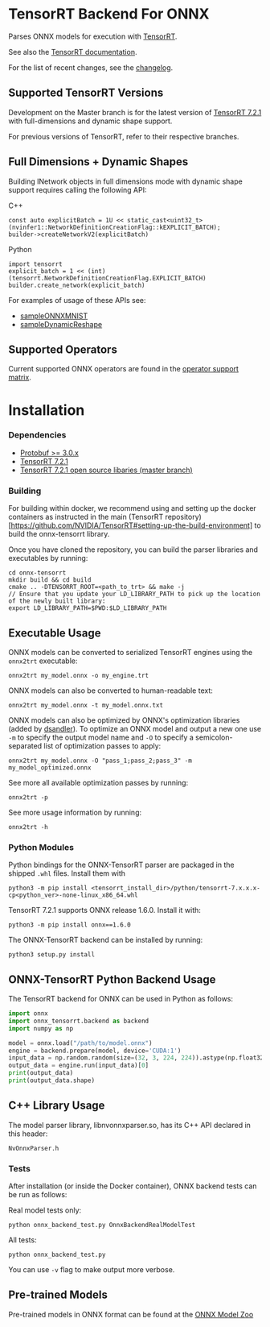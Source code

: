 # TensorRT Backend For ONNX

Parses ONNX models for execution with [TensorRT](https://developer.nvidia.com/tensorrt).

See also the [TensorRT documentation](https://docs.nvidia.com/deeplearning/sdk/#inference).

For the list of recent changes, see the [changelog](Changelog.md).

## Supported TensorRT Versions

Development on the Master branch is for the latest version of [TensorRT 7.2.1](https://developer.nvidia.com/nvidia-tensorrt-download) with full-dimensions and dynamic shape support.

For previous versions of TensorRT, refer to their respective branches.

## Full Dimensions + Dynamic Shapes

Building INetwork objects in full dimensions mode with dynamic shape support requires calling the following API:

C++

    const auto explicitBatch = 1U << static_cast<uint32_t>(nvinfer1::NetworkDefinitionCreationFlag::kEXPLICIT_BATCH);
    builder->createNetworkV2(explicitBatch)

Python

    import tensorrt
    explicit_batch = 1 << (int)(tensorrt.NetworkDefinitionCreationFlag.EXPLICIT_BATCH)
    builder.create_network(explicit_batch)

For examples of usage of these APIs see:
* [sampleONNXMNIST](https://github.com/NVIDIA/TensorRT/tree/master/samples/opensource/sampleOnnxMNIST)
* [sampleDynamicReshape](https://github.com/NVIDIA/TensorRT/tree/master/samples/opensource/sampleDynamicReshape)

## Supported Operators

Current supported ONNX operators are found in the [operator support matrix](operators.md).

# Installation

### Dependencies

 - [Protobuf >= 3.0.x](https://github.com/google/protobuf/releases)
 - [TensorRT 7.2.1](https://developer.nvidia.com/tensorrt)
 - [TensorRT 7.2.1 open source libaries (master branch)](https://github.com/NVIDIA/TensorRT/)

### Building

For building within docker, we recommend using and setting up the docker containers as instructed in the main (TensorRT repository)[https://github.com/NVIDIA/TensorRT#setting-up-the-build-environment] to build the onnx-tensorrt library.

Once you have cloned the repository, you can build the parser libraries and executables by running:

    cd onnx-tensorrt
    mkdir build && cd build
    cmake .. -DTENSORRT_ROOT=<path_to_trt> && make -j
    // Ensure that you update your LD_LIBRARY_PATH to pick up the location of the newly built library:
    export LD_LIBRARY_PATH=$PWD:$LD_LIBRARY_PATH

## Executable Usage

ONNX models can be converted to serialized TensorRT engines using the `onnx2trt` executable:

    onnx2trt my_model.onnx -o my_engine.trt

ONNX models can also be converted to human-readable text:

    onnx2trt my_model.onnx -t my_model.onnx.txt

ONNX models can also be optimized by ONNX's optimization libraries (added by [dsandler](https://gitlab-master.nvidia.com/dsandler)).
To optimize an ONNX model and output a new one use `-m` to specify the output model name and `-O` to specify a semicolon-separated list of optimization passes to apply:

    onnx2trt my_model.onnx -O "pass_1;pass_2;pass_3" -m my_model_optimized.onnx

See more all available optimization passes by running:

    onnx2trt -p

See more usage information by running:

    onnx2trt -h

### Python Modules

Python bindings for the ONNX-TensorRT parser are packaged in the shipped `.whl` files. Install them with

    python3 -m pip install <tensorrt_install_dir>/python/tensorrt-7.x.x.x-cp<python_ver>-none-linux_x86_64.whl

TensorRT 7.2.1 supports ONNX release 1.6.0. Install it with:

    python3 -m pip install onnx==1.6.0

The ONNX-TensorRT backend can be installed by running:

    python3 setup.py install

## ONNX-TensorRT Python Backend Usage

The TensorRT backend for ONNX can be used in Python as follows:

```python
import onnx
import onnx_tensorrt.backend as backend
import numpy as np

model = onnx.load("/path/to/model.onnx")
engine = backend.prepare(model, device='CUDA:1')
input_data = np.random.random(size=(32, 3, 224, 224)).astype(np.float32)
output_data = engine.run(input_data)[0]
print(output_data)
print(output_data.shape)
```

## C++ Library Usage

The model parser library, libnvonnxparser.so, has its C++ API declared in this header:

    NvOnnxParser.h

### Tests

After installation (or inside the Docker container), ONNX backend tests can be run as follows:

Real model tests only:

    python onnx_backend_test.py OnnxBackendRealModelTest

All tests:

    python onnx_backend_test.py

You can use `-v` flag to make output more verbose.

## Pre-trained Models

Pre-trained models in ONNX format can be found at the [ONNX Model Zoo](https://github.com/onnx/models)